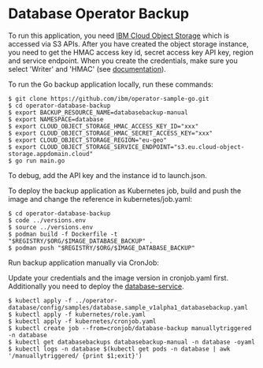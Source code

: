 # Database Operator Backup

To run this application, you need [IBM Cloud Object Storage](https://cloud.ibm.com/docs/cloud-object-storage) which is accessed via S3 APIs. After you have created the object storage instance, you need to get the HMAC access key id, secret access key API key, region and service endpoint. When you create the credentials, make sure you select 'Writer' and 'HMAC' (see [documentation](https://cloud.ibm.com/docs/cloud-object-storage?topic=cloud-object-storage-uhc-hmac-credentials-main)).

To run the Go backup application locally, run these commands:

```
$ git clone https://github.com/ibm/operator-sample-go.git
$ cd operator-database-backup
$ export BACKUP_RESOURCE_NAME=databasebackup-manual
$ export NAMESPACE=database
$ export CLOUD_OBJECT_STORAGE_HMAC_ACCESS_KEY_ID="xxx"
$ export CLOUD_OBJECT_STORAGE_HMAC_SECRET_ACCESS_KEY="xxx"
$ export CLOUD_OBJECT_STORAGE_REGION="eu-geo"
$ export CLOUD_OBJECT_STORAGE_SERVICE_ENDPOINT="s3.eu.cloud-object-storage.appdomain.cloud"
$ go run main.go
```

To debug, add the API key and the instance id to launch.json.

To deploy the backup application as Kubernetes job, build and push the image and change the reference in kubernetes/job.yaml:

```
$ cd operator-database-backup
$ code ../versions.env
$ source ../versions.env
$ podman build -f Dockerfile -t "$REGISTRY/$ORG/$IMAGE_DATABASE_BACKUP" .
$ podman push "$REGISTRY/$ORG/$IMAGE_DATABASE_BACKUP"
```

Run backup application manually via CronJob:

Update your credentials and the image version in cronjob.yaml first. Additionally you need to deploy the [database-service](https://github.com/IBM/operator-sample-go/blob/main/database-service/README.md#getting-started).

```
$ kubectl apply -f ../operator-database/config/samples/database.sample_v1alpha1_databasebackup.yaml
$ kubectl apply -f kubernetes/role.yaml
$ kubectl apply -f kubernetes/cronjob.yaml
$ kubectl create job --from=cronjob/database-backup manuallytriggered -n database
$ kubectl get databasebackups databasebackup-manual -n database -oyaml
$ kubectl logs -n database $(kubectl get pods -n database | awk '/manuallytriggered/ {print $1;exit}')
```
